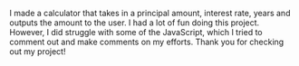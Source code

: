 I made a calculator that takes in a principal amount, interest rate, years and outputs the amount to the user.
I had a lot of fun doing this project. However, I did struggle with some of the JavaScript, which I tried to comment out and make comments on my efforts. Thank you for checking out my project!
